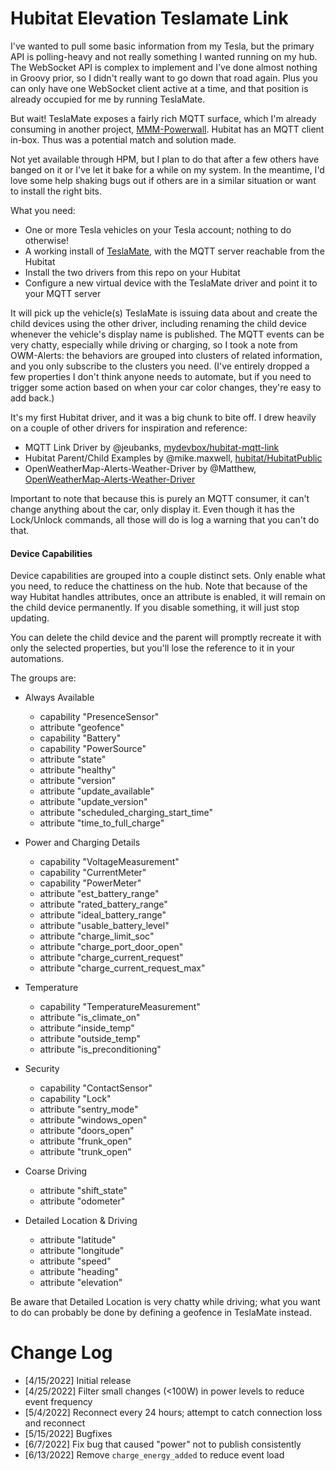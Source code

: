 # Hubitat Elevation Teslamate Link

I've wanted to pull some basic information from my Tesla, but the primary API is
polling-heavy and not really something I wanted running on my hub. The WebSocket
API is complex to implement and I've done almost nothing in Groovy prior, so I
didn't really want to go down that road again. Plus you can only have one
WebSocket client active at a time, and that position is already occupied for me
by running TeslaMate.

But wait! TeslaMate exposes a fairly rich MQTT surface, which I'm already
consuming in another project,
[MMM-Powerwall](https://github.com/MikeBishop/MMM-Powerwall). Hubitat has an
MQTT client in-box. Thus was a potential match and solution made.

Not yet available through HPM, but I plan to do that after a few others have
banged on it or I've let it bake for a while on my system. In the meantime, I'd
love some help shaking bugs out if others are in a similar situation or want to
install the right bits.

What you need:

- One or more Tesla vehicles on your Tesla account; nothing to do otherwise!
- A working install of [TeslaMate](https://github.com/adriankumpf/teslamate),
  with the MQTT server reachable from the Hubitat
- Install the two drivers from this repo on your Hubitat
- Configure a new virtual device with the TeslaMate driver and point it to your
  MQTT server

It will pick up the vehicle(s) TeslaMate is issuing data about and create the
child devices using the other driver, including renaming the child device
whenever the vehicle's display name is published. The MQTT events can be very
chatty, especially while driving or charging, so I took a note from OWM-Alerts:
the behaviors are grouped into clusters of related information, and you only
subscribe to the clusters you need. (I've entirely dropped a few properties I
don't think anyone needs to automate, but if you need to trigger some action
based on when your car color changes, they're easy to add back.)

It's my first Hubitat driver, and it was a big chunk to bite off. I drew heavily
on a couple of other drivers for inspiration and reference:

- MQTT Link Driver by @jeubanks, [mydevbox/hubitat-mqtt-link](https://github.com/mydevbox/hubitat-mqtt-link)
- Hubitat Parent/Child Examples by @mike.maxwell, [hubitat/HubitatPublic](https://github.com/hubitat/HubitatPublic/)
- OpenWeatherMap-Alerts-Weather-Driver by @Matthew, [OpenWeatherMap-Alerts-Weather-Driver](https://community.hubitat.com/t/openweathermap-alerts-weather-driver/38249)

Important to note that because this is purely an MQTT consumer, it can't change
anything about the car, only display it. Even though it has the Lock/Unlock
commands, all those will do is log a warning that you can't do that.

#### Device Capabilities

Device capabilities are grouped into a couple distinct sets.  Only enable
what you need, to reduce the chattiness on the hub.  Note that because of the
way Hubitat handles attributes, once an attribute is enabled, it will remain
on the child device permanently.  If you disable something, it will just stop
updating.

You can delete the child device and the parent will promptly recreate it with
only the selected properties, but you'll lose the reference to it in your
automations.

The groups are:

- Always Available
   - capability "PresenceSensor"
   - attribute "geofence"
   - capability "Battery"
   - capability "PowerSource"
   - attribute "state"
   - attribute "healthy"
   - attribute "version"
   - attribute "update_available"
   - attribute "update_version"
   - attribute "scheduled_charging_start_time"
   - attribute "time_to_full_charge"

- Power and Charging Details
   - capability "VoltageMeasurement"
   - capability "CurrentMeter"
   - capability "PowerMeter"
   - attribute "est_battery_range"
   - attribute "rated_battery_range"
   - attribute "ideal_battery_range"
   - attribute "usable_battery_level"
   - attribute "charge_limit_soc"
   - attribute "charge_port_door_open"
   - attribute "charge_current_request"
   - attribute "charge_current_request_max"

- Temperature
   - capability "TemperatureMeasurement"
   - attribute "is_climate_on"
   - attribute "inside_temp"
   - attribute "outside_temp"
   - attribute "is_preconditioning"

- Security
   - capability "ContactSensor"
   - capability "Lock"
   - attribute "sentry_mode"
   - attribute "windows_open"
   - attribute "doors_open"
   - attribute "frunk_open"
   - attribute "trunk_open"

- Coarse Driving
   - attribute "shift_state"
   - attribute "odometer"

- Detailed Location & Driving
   - attribute "latitude"
   - attribute "longitude"
   - attribute "speed"
   - attribute "heading"
   - attribute "elevation"

Be aware that Detailed Location is very chatty while driving; what you want to
do can probably be done by defining a geofence in TeslaMate instead.


# Change Log

* [4/15/2022] Initial release
* [4/25/2022] Filter small changes (<100W) in power levels to reduce event
  frequency
* [5/4/2022]  Reconnect every 24 hours; attempt to catch connection loss and
  reconnect
* [5/15/2022] Bugfixes
* [6/7/2022]  Fix bug that caused "power" not to publish consistently
* [6/13/2022] Remove `charge_energy_added` to reduce event load
